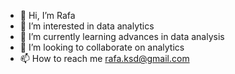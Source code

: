 - 👋 Hi, I’m Rafa
- 👀 I’m interested in data analytics
- 🌱 I’m currently learning advances in data analysis
- 💞️ I’m looking to collaborate on analytics
- 📫 How to reach me rafa.ksd@gmail.com

<!---
rafa1ahmed/rafa1ahmed is a ✨ special ✨ repository because its `README.md` (this file) appears on your GitHub profile.
You can click the Preview link to take a look at your changes.
--->
